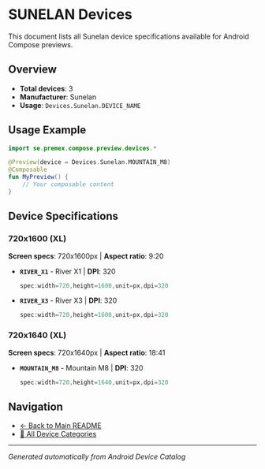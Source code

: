 # SUNELAN Devices

This document lists all Sunelan device specifications available for Android Compose previews.

## Overview

- **Total devices**: 3
- **Manufacturer**: Sunelan
- **Usage**: `Devices.Sunelan.DEVICE_NAME`

## Usage Example

```kotlin
import se.premex.compose.preview.devices.*

@Preview(device = Devices.Sunelan.MOUNTAIN_M8)
@Composable
fun MyPreview() {
    // Your composable content
}
```

## Device Specifications

### 720x1600 (XL)

**Screen specs**: 720x1600px | **Aspect ratio**: 9:20

- **`RIVER_X1`** - River X1 | **DPI**: 320
  ```kotlin
  spec:width=720,height=1600,unit=px,dpi=320
  ```

- **`RIVER_X3`** - River X3 | **DPI**: 320
  ```kotlin
  spec:width=720,height=1600,unit=px,dpi=320
  ```

### 720x1640 (XL)

**Screen specs**: 720x1640px | **Aspect ratio**: 18:41

- **`MOUNTAIN_M8`** - Mountain M8 | **DPI**: 320
  ```kotlin
  spec:width=720,height=1640,unit=px,dpi=320
  ```

## Navigation

- [← Back to Main README](../../README.md)
- [📱 All Device Categories](../README.md)

---
*Generated automatically from Android Device Catalog*
